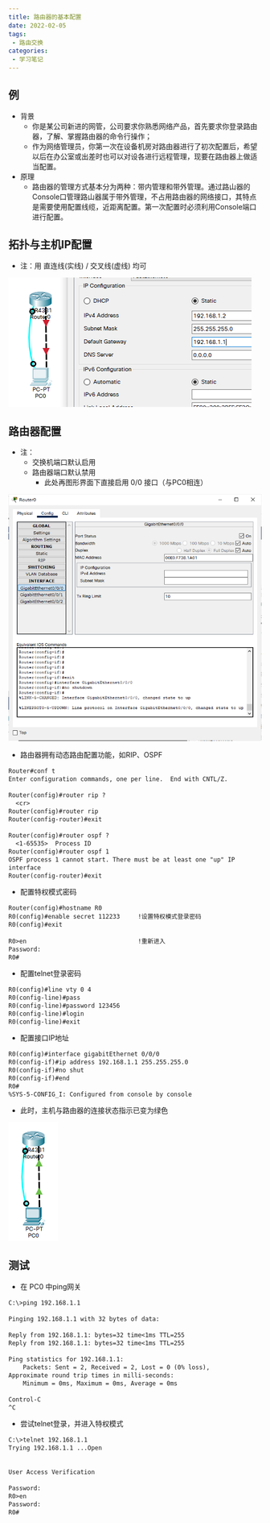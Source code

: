 ```yaml
---
title: 路由器的基本配置
date: 2022-02-05
tags:
 - 路由交换
categories:
 - 学习笔记
---
```


## 例

- 背景
  - 你是某公司新进的网管，公司要求你熟悉网络产品，首先要求你登录路由器，了解、掌握路由器的命令行操作；
  - 作为网络管理员，你第一次在设备机房对路由器进行了初次配置后，希望以后在办公室或出差时也可以对设各进行远程管理，现要在路由器上做适当配置。
- 原理
  - 路由器的管理方式基本分为两种：带内管理和带外管理。通过路山器的Console口管理路山器属于带外管理，不占用路由器的网络接口，其特点是需要使用配置线缆，近距离配置。第一次配置时必须利用Console端口进行配置。

## 拓扑与主机IP配置

- 注：用 直连线(实线)  /  交叉线(虚线) 均可

![5.1](./images/5.1.png)

## 路由器配置

- 注：
  - 交换机端口默认启用
  - 路由器端口默认禁用
    - 此处再图形界面下直接启用 0/0 接口（与PC0相连）

![5.2](./images/5.2.png)

- 路由器拥有动态路由配置功能，如RIP、OSPF

```
Router#conf t
Enter configuration commands, one per line.  End with CNTL/Z.

Router(config)#router rip ?
  <cr>
Router(config)#router rip 
Router(config-router)#exit

Router(config)#router ospf ?
  <1-65535>  Process ID
Router(config)#router ospf 1
OSPF process 1 cannot start. There must be at least one "up" IP interface
Router(config-router)#exit
```

- 配置特权模式密码

```
Router(config)#hostname R0
R0(config)#enable secret 112233		!设置特权模式登录密码
R0(config)#exit

R0>en								!重新进入
Password: 
R0#
```

- 配置telnet登录密码

```
R0(config)#line vty 0 4
R0(config-line)#pass
R0(config-line)#password 123456
R0(config-line)#login
R0(config-line)#exit
```

- 配置接口IP地址

```
R0(config)#interface gigabitEthernet 0/0/0
R0(config-if)#ip address 192.168.1.1 255.255.255.0
R0(config-if)#no shut
R0(config-if)#end
R0#
%SYS-5-CONFIG_I: Configured from console by console
```

- 此时，主机与路由器的连接状态指示已变为绿色

![5.3](./images/5.3.png)

## 测试

- 在 PC0 中ping网关

```
C:\>ping 192.168.1.1

Pinging 192.168.1.1 with 32 bytes of data:

Reply from 192.168.1.1: bytes=32 time<1ms TTL=255
Reply from 192.168.1.1: bytes=32 time<1ms TTL=255

Ping statistics for 192.168.1.1:
    Packets: Sent = 2, Received = 2, Lost = 0 (0% loss),
Approximate round trip times in milli-seconds:
    Minimum = 0ms, Maximum = 0ms, Average = 0ms

Control-C
^C
```

- 尝试telnet登录，并进入特权模式

```
C:\>telnet 192.168.1.1
Trying 192.168.1.1 ...Open


User Access Verification

Password: 
R0>en
Password: 
R0#
```

